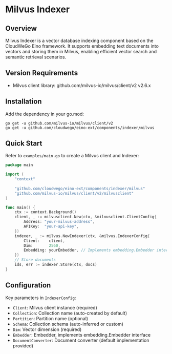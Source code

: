 # Milvus Indexer

## Overview

Milvus Indexer is a vector database indexing component based on the CloudWeGo Eino framework. It supports embedding text
documents into vectors and storing them in Milvus, enabling efficient vector search and semantic retrieval scenarios.

## Version Requirements

- Milvus client library: github.com/milvus-io/milvus/client/v2 v2.6.x

## Installation

Add the dependency in your go.mod:

```shell
go get -u github.com/milvus-io/milvus/client/v2
go get -u github.com/cloudwego/eino-ext/components/indexer/milvus
```

## Quick Start

Refer to `examples/main.go` to create a Milvus client and Indexer:

```go
package main

import (
	"context"
	
	"github.com/cloudwego/eino-ext/components/indexer/milvus"
	"github.com/milvus-io/milvus/client/v2/milvusclient"
)

func main() {
	ctx := context.Background()
	client, _ := milvusclient.New(ctx, &milvusclient.ClientConfig{
		Address: "your-milvus-address",
		APIKey:  "your-api-key",
	})
	indexer, _ := milvus.NewIndexer(ctx, &milvus.IndexerConfig{
		Client:    client,
		Dim:       2560,
		Embedding: yourEmbedder, // Implements embedding.Embedder interface
	})
	// Store documents
	ids, err := indexer.Store(ctx, docs)
}
```

## Configuration

Key parameters in `IndexerConfig`:

- `Client`: Milvus client instance (required)
- `Collection`: Collection name (auto-created by default)
- `Partition`: Partition name (optional)
- `Schema`: Collection schema (auto-inferred or custom)
- `Dim`: Vector dimension (required)
- `Embedder`: Embedder, implements embedding.Embedder interface
- `DocumentConverter`: Document converter (default implementation provided)